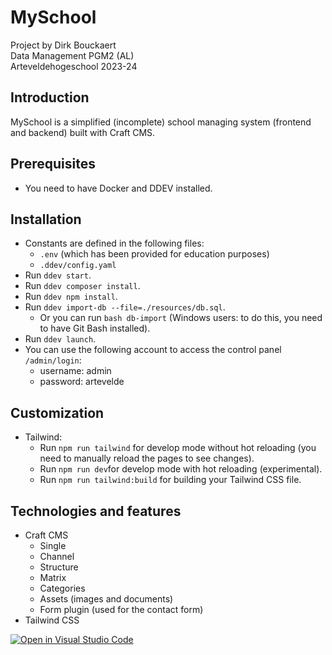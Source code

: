 # MySchool

Project by Dirk Bouckaert  
Data Management PGM2 (AL)  
Arteveldehogeschool 2023-24  

## Introduction
MySchool is a simplified (incomplete) school managing system (frontend and backend) built with Craft CMS.

## Prerequisites
- You need to have Docker and DDEV installed.

## Installation
- Constants are defined in the following files:
	- `.env` (which has been provided for education purposes)
	- `.ddev/config.yaml`
- Run `ddev start`.
- Run `ddev composer install`.
- Run `ddev npm install`.
- Run `ddev import-db --file=./resources/db.sql`. 
	- Or you can run `bash db-import` (Windows users: to do this, you need to have Git Bash installed).
- Run `ddev launch`.
- You can use the following account to access the control panel `/admin/login`:
	- username: admin
	- password: artevelde

## Customization
- Tailwind:
	- Run `npm run tailwind` for develop mode without hot reloading (you need to manually reload the pages to see changes).
	- Run `npm run dev`for develop mode with hot reloading (experimental).
	- Run `npm run tailwind:build` for building your Tailwind CSS file.

## Technologies and features
- Craft CMS
	- Single
	- Channel
	- Structure
	- Matrix
	- Categories
	- Assets (images and documents)
	- Form plugin (used for the contact form)
- Tailwind CSS


[![Open in Visual Studio Code](https://classroom.github.com/assets/open-in-vscode-718a45dd9cf7e7f842a935f5ebbe5719a5e09af4491e668f4dbf3b35d5cca122.svg)](https://classroom.github.com/online_ide?assignment_repo_id=12517824&assignment_repo_type=AssignmentRepo)
